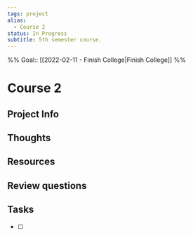 ```yaml
---
tags: project
alias:
  - Course 2
status: In Progress
subtitle: 5th semester course.
---
```

%%
Goal:: [[2022-02-11 - Finish College|Finish College]]
%%

# Course 2

## Project Info

## Thoughts 

## Resources

## Review questions

## Tasks
- [ ] 